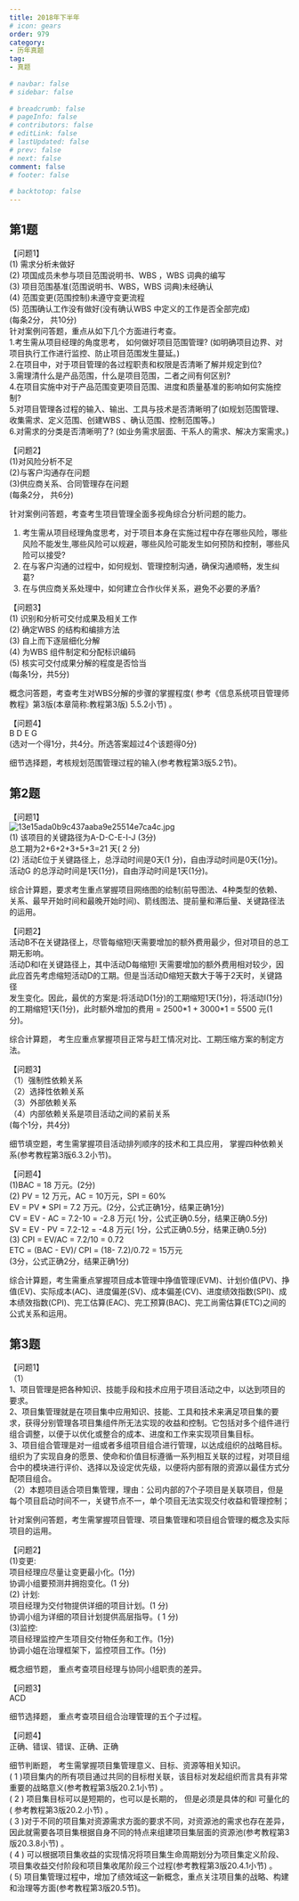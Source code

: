 ```yaml
---  
title: 2018年下半年  
# icon: gears  
order: 979  
category:  
- 历年真题  
tag:  
- 真题  
  
# navbar: false  
# sidebar: false  
  
# breadcrumb: false  
# pageInfo: false  
# contributors: false  
# editLink: false  
# lastUpdated: false  
# prev: false  
# next: false  
comment: false  
# footer: false  
  
# backtotop: false  
---  
```

## 第1题 ##

【问题1】  
(1) 需求分析未做好  
(2) 项国成员未参与项目范围说明书、WBS ，WBS 词典的编写  
(3) 项目范围基准(范围说明书、WBS，WBS 词典)未经确认  
(4) 范围变更(范围控制)未遵守变更流程  
(5) 范围确认工作没有做好(没有确认WBS 中定义的工作是否全部完成)  
(每条2分， 共10分)  
针对案例问答题，重点从如下几个方面进行考查。  
1.考生需从项目经理的角度思考， 如何做好项目范围管理? (如明确项目边界、对项目执行工作进行监控、防止项目范围发生蔓延。)  
2.在项目中，对于项目管理的各过程职责和权限是否清晰了解并规定到位?  
3.需理清什么是产品范围，什么是项目范围，二者之间有何区别?  
4.在项目实施中对于产品范围变更项目范围、进度和质量基准的影响如何实施控制?  
5.对项目管理各过程的输入、输出、工具与技术是否清晰明了(如规划范围管理、收集需求、定义范围、创建WBS 、确认范围、控制范围等。)  
6.对需求的分类是否清晰明了? (如业务需求层面、干系人的需求、解决方案需求。)  
  
【问题2】  
(1)对风险分析不足  
(2)与客户沟通存在问题  
(3)供应商关系、合同管理存在问题  
(每条2分， 共6分)  
  
针对案例问答题，考查考生项目管理全面多视角综合分析问题的能力。  
1. 考生需从项目经理角度思考，对于项目本身在实施过程中存在哪些风险，哪些风险不能发生,哪些风险可以规避，哪些风险可能发生如何预防和控制，哪些风险可以接受?  
2. 在与客户沟通的过程中，如何规划、管理控制沟通，确保沟通顺畅，发生纠葛?  
3. 在与供应商关系处理中，如何建立合作伙伴关系，避免不必要的矛盾?  
  
【问题3】  
(1) 识别和分析可交付成果及相关工作  
(2) 确定WBS 的结构和编排方法  
(3) 自上而下逐层细化分解  
(4) 为WBS 组件制定和分配标识编码  
(5) 核实可交付成果分解的程度是否恰当  
(每条1分，共5分)  
  
概念问答题，考查考生对WBS分解的步骤的掌握程度( 参考《信息系统项目管理师教程》第3版(本章简称:教程第3版) 5.5.2小节) 。  
  
【问题4】  
B D E G  
(选对一个得1分，共4分。所选答案超过4个该题得0分)  
  
细节选择题，考核规划范围管理过程的输入(参考教程第3版5.2节)。  


## 第2题 ##

【问题1】  
![13e15ada0b9c437aaba9e25514e7ca4c.jpg][]  
(1) 该项目的关键路径为A-D-C-E-I-J (3分)  
总工期为2+6+2+3+5+3=21 天( 2 分)  
(2) 活动E位于关键路径上，总浮动时间是0天(1 分)，自由浮动时间是0天(1分)。  
活动G 的总浮动时间是1天(1分)，自由浮动时间是1天(1分)。  
  
综合计算题，要求考生重点掌握项目网络图的绘制(前导图法、4种类型的依赖、关系、最早开始时间和最晚开始时间)、箭线图法、提前量和滞后量、关键路径法的运用。  
  
【问题2】  
活动B不在关键路径上，尽管每缩短l天需要增加的额外费用最少，但对项目的总工期无影响。  
活动D和I在关键路径上，其中活动D每缩短l 天需要增加的额外费用相对较少，因此应首先考虑缩短活动D的工期。但是当活动D缩短天数大于等于2天时，关键路径  
发生变化。因此，最优的方案是:将活动D(1分)的工期缩短1天(1分)，将活动I(1分)的工期缩短1天(1分)，此时额外增加的费用 = 2500\*1 + 3000\*1 = 5500 元(1分)。  
  
综合计算题， 考生应重点掌握项目正常与赶工情况对比、工期压缩方案的制定方法。  
  
【问题3】  
（1）强制性依赖关系  
（2）选择性依赖关系  
（3）外部依赖关系  
（4）内部依赖关系是项目活动之间的紧前关系  
(每个1分，共4分)  
  
细节填空题，考生需掌握项目活动排列顺序的技术和工具应用， 掌握四种依赖关系(参考教程第3版6.3.2小节)。  
  
【问题4】  
(1)BAC = 18 万元。(2分)  
(2) PV = 12 万元，AC = 10万元，SPI = 60%  
EV = PV \* SPI = 7.2 万元。(2分，公式正确1分，结果正确1分)  
CV = EV - AC = 7.2-10 = -2.8 万元( 1分，公式正确0.5分，结果正确0.5分)  
SV = EV - PV = 7.2-12 = -4.8 万元( 1分，公式正确0.5分，结果正确0.5分)  
(3) CPI = EV/AC = 7.2/10 = 0.72  
ETC = (BAC - EV)/ CPI = (18- 7.2)/0.72 = 15万元  
(3分，公式正确2分，结果正确1分)  
  
综合计算题，考生需重点掌握项目成本管理中挣值管理(EVM)、计划价值(PV)、挣值(EV)、实际成本(AC)、进度偏差(SV)、成本偏差(CV)、进度绩效指数(SPI)、成本绩效指数(CPI)、完工估算(EAC)、完工预算(BAC)、完工尚需估算(ETC)之间的公式关系和运用。  


## 第3题 ##

【问题1】  
（1）  
1、项目管理是把各种知识、技能手段和技术应用于项目活动之中，以达到项目的要求。  
2、项目集管理就是在项目集中应用知识、技能、工具和技术来满足项目集的要求，获得分别管理各项目集组件所无法实现的收益和控制。它包括对多个组件进行组合调整，以便于以优化或整合的成本、进度和工作来实现项目集目标。  
3、项目组合管理是对一组或者多组项目组合进行管理，以达成组织的战略目标。组织为了实现自身的愿景、使命和价值目标遵循一系列相互关联的过程，对项目组合中的模块进行评价、选择以及设定优先级，以便将内部有限的资源以最佳方式分配项目组合。  
（2）本题项目适合项目集管理，理由：公司内部的7个子项目是关联项目，但是每个项目启动时间不一，关键节点不一，单个项目无法实现交付收益和管理控制；  
  
针对案例问答题，考生需掌握项目管理、项目集管理和项目组合管理的概念及实际项目的运用。  
  
【问题2】  
(1)变更:  
项目经理应尽量让变更最小化。(1分)  
协调小组要预测井拥抱变化。(1 分)  
(2) 计划:  
项目经理为交付物提供详细的项目计划。(1 分)  
协调小组为详细的项目计划提供高层指导。( 1 分)  
(3)监控:  
项目经理监控产生项目交付物任务和工作。(1分)  
协调小姐在治理框架下，监控项目工作。(1分)  
  
概念细节题， 重点考查项目经理与协同小组职责的差异。  
  
【问题3】  
ACD  
  
细节选择题， 重点考查项目组合治理管理的五个子过程。  
  
【问题4】  
正确、错误、错误、正确、正确  
  
细节判断题， 考生需掌握项目集管理意义、目标、资源等相关知识。  
( 1 )项目集内的所有项目通过共同的目标柑关联，该目标对发起组织而言具有非常重要的战略意义(参考教程第3版20.2.1小节) 。  
( 2 ) 项目集目标可以是短期的，也可以是长期的， 但是必须是具体的和l 可量化的( 参考教程第3版20.2.小节) 。  
( 3 )对于不同的项目集对资源需求方面的要求不同，对资源池的需求也存在差异，因此就需要各项目集根据自身不同的特点来组建项目集层面的资源池(参考教程第3 版20.3.8小节) 。  
( 4 ) 可以根据项目集收益的实现情况将项目集生命周期划分为项目集定义阶段、项目集收益交付阶段和项目集收尾阶段三个过程(参考教程第3版20.4.1小节) 。  
( 5) 项目集管理过程中，增加了绩效域这一新概念，重点关注项目集的战略、构建和治理等方面(参考教程第3版20.5节)。  



[13e15ada0b9c437aaba9e25514e7ca4c.jpg]: https://www.xkxxkx.cn/file/exam/software/信息系统项目管理师/案例/第2题/13e15ada0b9c437aaba9e25514e7ca4c.jpg
